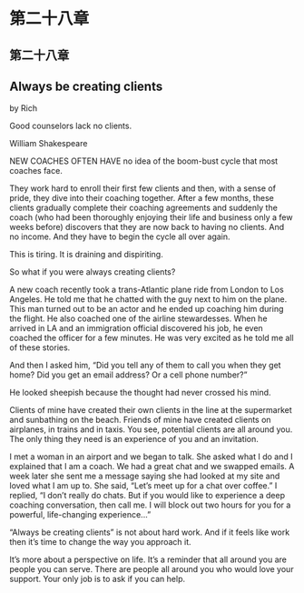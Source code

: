 # 第二十八章

## 第二十八章

## Always be creating clients

by Rich

Good counselors lack no clients.

William Shakespeare

NEW COACHES OFTEN HAVE no idea of the boom-bust cycle that most coaches face.

They work hard to enroll their first few clients and then, with a sense of pride, they dive into their coaching together. After a few months, these clients gradually complete their coaching agreements and suddenly the coach \(who had been thoroughly enjoying their life and business only a few weeks before\) discovers that they are now back to having no clients. And no income. And they have to begin the cycle all over again.

This is tiring. It is draining and dispiriting.

So what if you were always creating clients?

A new coach recently took a trans-Atlantic plane ride from London to Los Angeles. He told me that he chatted with the guy next to him on the plane. This man turned out to be an actor and he ended up coaching him during the flight. He also coached one of the airline stewardesses. When he arrived in LA and an immigration official discovered his job, he even coached the officer for a few minutes. He was very excited as he told me all of these stories.

And then I asked him, “Did you tell any of them to call you when they get home? Did you get an email address? Or a cell phone number?”

He looked sheepish because the thought had never crossed his mind.

Clients of mine have created their own clients in the line at the supermarket and sunbathing on the beach. Friends of mine have created clients on airplanes, in trains and in taxis. You see, potential clients are all around you. The only thing they need is an experience of you and an invitation.

I met a woman in an airport and we began to talk. She asked what I do and I explained that I am a coach. We had a great chat and we swapped emails. A week later she sent me a message saying she had looked at my site and loved what I am up to. She said, “Let’s meet up for a chat over coffee.” I replied, “I don’t really do chats. But if you would like to experience a deep coaching conversation, then call me. I will block out two hours for you for a powerful, life-changing experience...”

“Always be creating clients” is not about hard work. And if it feels like work then it’s time to change the way you approach it.

It’s more about a perspective on life. It’s a reminder that all around you are people you can serve. There are people all around you who would love your support. Your only job is to ask if you can help.

